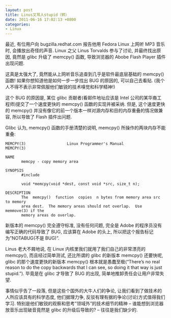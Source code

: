 ```yaml
---
layout: post
title: Linus又骂人stupid（转）
date: 2011-06-16 17:02:13 +0800
categories:
- Linux
---
```


最近, 有位用户向 bugzilla.redhat.com 报告他用 Fedora Linux 上网听 MP3 音乐时, 会播放出奇怪的声音. Linux 之父 Linus Torvalds 参与了讨论, 并最终找出原因, 竟然是 glibc 升级了 memcpy() 函数, 导致浏览器的 Abobe Flash Player 插件出现问题.

这真是太强大了, 竟然能从上网听音乐追查到几乎是软件最底层基础的 memcpy() 函数! 如果你想知道他是如何一步一步找出 BUG 的原因的, 可以自己去看贴. (我个人不得不表示非常佩服他们敏锐的技术嗅觉和科学精神!)

这个 BUG 的原因是, 某位 glibc 贡献者(看邮件地址应该是 Intel 公司的某华裔工程师)提交了一个速度更快的 memcpy() 函数的实现并被采纳. 但是, 这个速度更快的 memcpy() 并没有像它的前一个版本一样对源内存和目的内存重叠的情况做兼容, 所以导致了 Flash 插件出问题.

Glibc 认为, memcpy() 函数的手册清楚的说明, memcpy() 所操作的两块内存不能重叠:

```
MEMCPY(3)                  Linux Programmer's Manual                 MEMCPY(3)

NAME
       memcpy - copy memory area

SYNOPSIS
       #include 

       void *memcpy(void *dest, const void *src, size_t n);

DESCRIPTION
       The  memcpy()  function  copies  n bytes from memory area src to memory
       area dest.  The memory areas should not overlap.  Use memmove(3) if the
       memory areas do overlap.
```

新版本的 memcpy() 完全遵守标准, 没有任何问题, 完全是 Adobe 的程序员没有编写正确的代码导致了 BUG, 应该算在 Adobe 的头上, 所以把这个报告标记为”NOTABUG(不是 BUG)”.

Linus 老大不屑地说, 在 Linux 内核里我们就用了我们自己的非常漂亮的 memcpy(), 而且经过简单测试, 还比所谓的 glibc 的新版本 memcpy() 还要快呢, glibc 的那个速度更快的新版本 memcpy() 根本就是愚蠢至极(“There’s no real reason to do the copy backwards that I can see, so doing it that way is just stupid.”). 毕竟是在 glibc 才导致了 BUG 的出现, 简单地推卸责任会让用户非常失望.

事情似乎告了一段落, 但是这些个国外的大牛人们的争论, 让我们看到了做技术的人所应该具有的科学态度, 他们据理力争, 反驳有理有据的争论(讨论)方式值得我们学习. 特别是他们敏锐的观察和思考”领域外”的技术细节的精神 – 谁能想到浏览器放音乐出现破音竟然是 glibc 的升级后导致的? – 往往是我们缺少的.